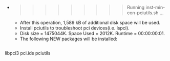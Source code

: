 * >>>>>>>>> Running inst-min-con-pciutils.sh ...
  * After this operation, 1,589 kB of additional disk space will be used.
  * Install pciutils to troubleshoot pci devices(i.e. lspci).
  * Disk size = 1475044K. Space Used = 2012K. Runtime = 00:00:00:01.
  * The following NEW packages will be installed:
  ```bash
libpci3 pci.ids pciutils
  ```
